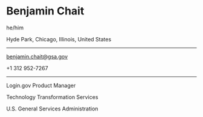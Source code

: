 # Benjamin Chait

he/him

Hyde Park, Chicago, Illinois, United States

---

benjamin.chait@gsa.gov

+1 312 952-7267

---

Login.gov Product Manager

Technology Transformation Services

U.S. General Services Administration

